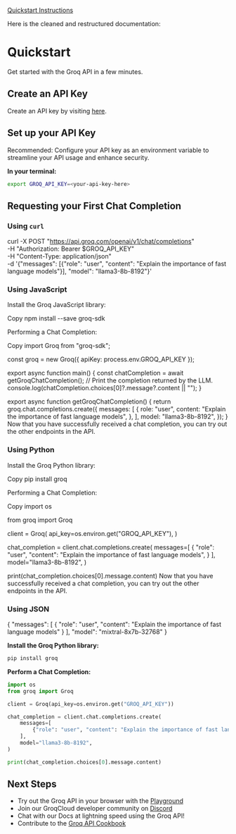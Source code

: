 [Quickstart Instructions](https://console.groq.com/docs/quickstart)

Here is the cleaned and restructured documentation:

**Quickstart**
===============

Get started with the Groq API in a few minutes.

**Create an API Key**
--------------------

Create an API key by visiting [here](/keys).

**Set up your API Key**
----------------------

Recommended: Configure your API key as an environment variable to streamline your API usage and enhance security.

**In your terminal:**

```bash
export GROQ_API_KEY=<your-api-key-here>
```

**Requesting your First Chat Completion**
----------------------------------------

### Using `curl`
curl -X POST "https://api.groq.com/openai/v1/chat/completions" \
     -H "Authorization: Bearer $GROQ_API_KEY" \
     -H "Content-Type: application/json" \
     -d '{"messages": [{"role": "user", "content": "Explain the importance of fast language models"}], "model": "llama3-8b-8192"}'


### Using JavaScript
Install the Groq JavaScript library:

Copy
npm install --save groq-sdk

Performing a Chat Completion:

Copy
import Groq from "groq-sdk";

const groq = new Groq({ apiKey: process.env.GROQ_API_KEY });

export async function main() {
  const chatCompletion = await getGroqChatCompletion();
  // Print the completion returned by the LLM.
  console.log(chatCompletion.choices[0]?.message?.content || "");
}

export async function getGroqChatCompletion() {
  return groq.chat.completions.create({
    messages: [
      {
        role: "user",
        content: "Explain the importance of fast language models",
      },
    ],
    model: "llama3-8b-8192",
  });
}
Now that you have successfully received a chat completion, you can try out the other endpoints in the API.


### Using Python
Install the Groq Python library:

Copy
pip install groq

Performing a Chat Completion:

Copy
import os

from groq import Groq

client = Groq(
    api_key=os.environ.get("GROQ_API_KEY"),
)

chat_completion = client.chat.completions.create(
    messages=[
        {
            "role": "user",
            "content": "Explain the importance of fast language models",
        }
    ],
    model="llama3-8b-8192",
)

print(chat_completion.choices[0].message.content)
Now that you have successfully received a chat completion, you can try out the other endpoints in the API.


### Using JSON
{
  "messages": [
    {
      "role": "user",
      "content": "Explain the importance of fast language models"
    }
  ],
  "model": "mixtral-8x7b-32768"
}


**Install the Groq Python library:**

```bash
pip install groq
```

**Perform a Chat Completion:**

```python
import os
from groq import Groq

client = Groq(api_key=os.environ.get("GROQ_API_KEY"))

chat_completion = client.chat.completions.create(
    messages=[
        {"role": "user", "content": "Explain the importance of fast language models"}
    ],
    model="llama3-8b-8192",
)

print(chat_completion.choices[0].message.content)
```

**Next Steps**
--------------

* Try out the Groq API in your browser with the [Playground](/playground)
* Join our GroqCloud developer community on [Discord](https://discord.gg/groq)
* Chat with our Docs at lightning speed using the Groq API!
* Contribute to the [Groq API Cookbook](https://github.com/groq/groq-api-cookbook)